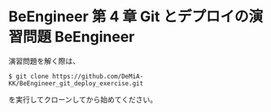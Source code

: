 # BeEngineer 第 4 章 Git とデプロイの演習問題 BeEngineer

演習問題を解く際は、

```console
$ git clone https://github.com/DeMiA-KK/BeEngineer_git_deploy_exercise.git
```

を実行してクローンしてから始めてください。
